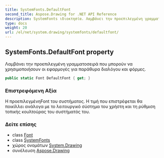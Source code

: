 ```yaml
---
title: SystemFonts.DefaultFont
second_title: Aspose.Drawing for .NET API Reference
description: SystemFonts ιδιοκτησία. Λαμβάνει την προεπιλεγμένη γραμματοσειρά που μπορούν να χρησιμοποιήσουν οι εφαρμογές για παράθυρα διαλόγου και φόρμες.
type: docs
weight: 20
url: /el/net/system.drawing/systemfonts/defaultfont/
---
```

## SystemFonts.DefaultFont property

Λαμβάνει την προεπιλεγμένη γραμματοσειρά που μπορούν να χρησιμοποιήσουν οι εφαρμογές για παράθυρα διαλόγου και φόρμες.

```csharp
public static Font DefaultFont { get; }
```

### Επιστρεφόμενη Αξία

Η προεπιλεγμένηFont του συστήματος. Η τιμή που επιστρέφεται θα ποικίλλει ανάλογα με το λειτουργικό σύστημα του χρήστη και τη ρύθμιση τοπικής κουλτούρας του συστήματός του.

### Δείτε επίσης

* class [Font](../../font/)
* class [SystemFonts](../)
* χώρος ονομάτων [System.Drawing](../../systemfonts/)
* συνέλευση [Aspose.Drawing](../../../)


